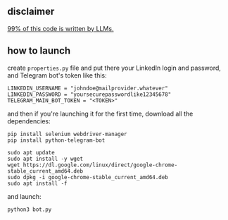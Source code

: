 ## disclaimer
[99% of this code is written by LLMs.](https://www.perplexity.ai/search/write-the-code-in-python-that-OnVP7RXTRQuTA8yJJ0UkKQ)

## how to launch

create `properties.py` file and put there your LinkedIn login and password, and Telegram bot's token like this:
```properties
LINKEDIN_USERNAME = "johndoe@mailprovider.whatever"
LINKEDIN_PASSWORD = "yoursecurepasswordlike12345678"
TELEGRAM_MAIN_BOT_TOKEN = "<TOKEN>"
```

and then if you're launching it for the first time, download all the dependencies:
```commandline
pip install selenium webdriver-manager
pip install python-telegram-bot

sudo apt update
sudo apt install -y wget
wget https://dl.google.com/linux/direct/google-chrome-stable_current_amd64.deb
sudo dpkg -i google-chrome-stable_current_amd64.deb
sudo apt install -f
```

and launch:
```commandline
python3 bot.py
```
